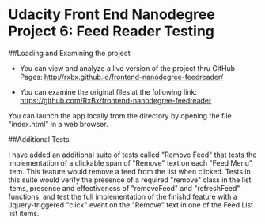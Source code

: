 # Udacity Front End Nanodegree Project 6: Feed Reader Testing

##Loading and Examining the project

- You can view and analyze a live version of the project thru GitHub Pages:
http://rxbx.github.io/frontend-nanodegree-feedreader/

- You can examine the original files at the following link:
https://github.com/RxBx/frontend-nanodegree-feedreader

You can launch the app locally from the directory by opening the file "index.html" in a web browser.

##Additional Tests

I have added an additional suite of tests called "Remove Feed" that tests the implementation of a clickable span of "Remove" text on each "Feed Menu" item. This feature would remove a feed from the list when clicked.  Tests in this suite would verify the presence of a required "remove" class in the list items, presence and effectiveness of "removeFeed" and "refreshFeed" functions, and test the full implementation of the finishd feature with a Jquery-triggered "click" event on the "Remove" text in one of the Feed List list items.
